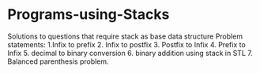 # Programs-using-Stacks
Solutions to questions that require stack as base data structure
Problem statements:
1.Infix to prefix
2. Infix to postfix
3. Postfix to Infix
4. Prefix to Infix
5. decimal to binary conversion
6. binary addition using stack in STL
7. Balanced parenthesis problem.
